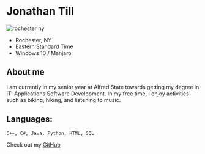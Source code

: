 # Jonathan Till

![rochester ny](https://upload.wikimedia.org/wikipedia/commons/thumb/e/e0/Skyline_Rochester%2C_NY.jpg/1200px-Skyline_Rochester%2C_NY.jpg "Rochester, NY")

* Rochester, NY
* Eastern Standard Time
* Windows 10 / Manjaro


## About me
I am currently in my senior year at Alfred State towards getting my degree in IT: Applications Software Development. In my free time, I enjoy activities such as biking, hiking, and listening to music.

## Languages:
```
C++, C#, Java, Python, HTML, SQL
```

Check out my [GitHub](https://github.com/jbtill17)
